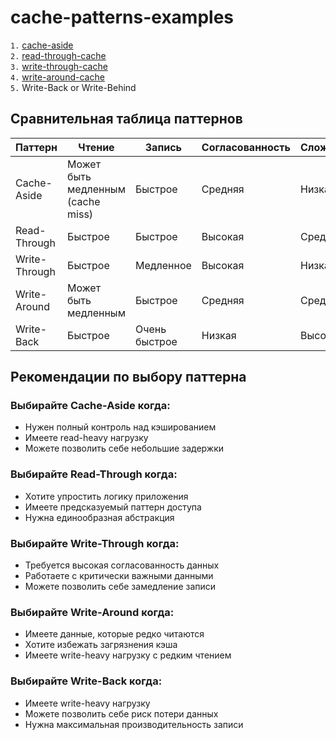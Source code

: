 # cache-patterns-examples

`1.` [cache-aside](cache-aside)  
`2.` [read-through-cache](read-through-cache)  
`3.` [write-through-cache](write-through-cache)   
`4.` [write-around-cache](write-around-cache)  
`5.` Write-Back or Write-Behind  

## Сравнительная таблица паттернов

| Паттерн | Чтение | Запись | Согласованность | Сложность | Использование |
|---------|--------|--------|-----------------|-----------|---------------|
| Cache-Aside | Может быть медленным (cache miss) | Быстрое | Средняя | Низкая | Общее применение |
| Read-Through | Быстрое | Быстрое | Высокая | Средняя | Когда нужна абстракция |
| Write-Through | Быстрое | Медленное | Высокая | Низкая | Критически важные данные |
| Write-Around | Может быть медленным | Быстрое | Средняя | Средняя | Редко читаемые данные |
| Write-Back | Быстрое | Очень быстрое | Низкая | Высокая | Write-heavy нагрузки |

## Рекомендации по выбору паттерна

### Выбирайте Cache-Aside когда:
- Нужен полный контроль над кэшированием
- Имеете read-heavy нагрузку
- Можете позволить себе небольшие задержки

### Выбирайте Read-Through когда:
- Хотите упростить логику приложения
- Имеете предсказуемый паттерн доступа
- Нужна единообразная абстракция

### Выбирайте Write-Through когда:
- Требуется высокая согласованность данных
- Работаете с критически важными данными
- Можете позволить себе замедление записи

### Выбирайте Write-Around когда:
- Имеете данные, которые редко читаются
- Хотите избежать загрязнения кэша
- Имеете write-heavy нагрузку с редким чтением

### Выбирайте Write-Back когда:
- Имеете write-heavy нагрузку
- Можете позволить себе риск потери данных
- Нужна максимальная производительность записи